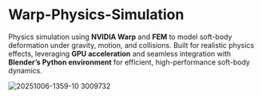 # Warp-Physics-Simulation
Physics simulation using **NVIDIA Warp** and **FEM** to model soft-body deformation under gravity, motion, and collisions. Built for realistic physics effects, leveraging **GPU acceleration** and seamless integration with **Blender’s Python environment** for efficient, high-performance soft-body dynamics.

![20251006-1359-10 3009732](https://github.com/user-attachments/assets/8e5e0b8c-f935-4150-b5d4-cc7d32bcf412)
